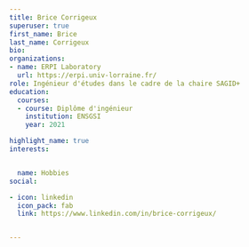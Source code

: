 ```yaml
---
title: Brice Corrigeux
superuser: true
first_name: Brice
last_name: Corrigeux
bio: 
organizations:
- name: ERPI Laboratory
  url: https://erpi.univ-lorraine.fr/
role: Ingénieur d'études dans le cadre de la chaire SAGID+
education:
  courses:
  - course: Diplôme d'ingénieur
    institution: ENSGSI
    year: 2021

highlight_name: true
interests:


  name: Hobbies
social:

- icon: linkedin
  icon_pack: fab
  link: https://www.linkedin.com/in/brice-corrigeux/


---
```



